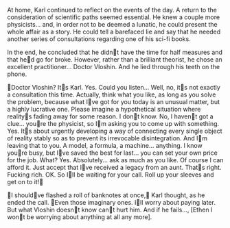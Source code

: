 At home, Karl continued to reflect on the events of the day. A return to the consideration of scientific paths seemed essential. He knew a couple more physicists... and, in order not to be deemed a lunatic, he could present the whole affair as a story. He could tell a barefaced lie and say that he needed another series of consultations regarding one of his sci-fi books.

In the end, he concluded that he didnt have the time for half measures and that hed go for broke. However, rather than a brilliant theorist, he chose an excellent practitioner... Doctor Vloshin. And he lied through his teeth on the phone.

Doctor Vloshin? Its Karl. Yes. Could you listen... Well, no, its not exactly a consultation this time. Actually, think what you like, as long as you solve the problem, because what Ive got for you today is an unusual matter, but a highly lucrative one. Please imagine a hypothetical situation where realitys fading away for some reason. I dont know. No, I havent got a clue... youre the physicist, so Im asking you to come up with something. Yes. Its about urgently developing a way of connecting every single object of reality stably so as to prevent its irrevocable disintegration. And Im leaving that to you. A model, a formula, a machine... anything. I know youre busy, but Ive saved the best for last... you can set your own price for the job. What? Yes. Absolutely... ask as much as you like. Of course I can afford it. Just accept that Ive received a legacy from an aunt. Thats right. Fucking rich. OK. So Ill be waiting for your call. Roll up your sleeves and get on to it!

I shouldve flashed a roll of banknotes at once, Karl thought, as he ended the call. Even those imaginary ones. Ill worry about paying later. But what Vloshin doesnt know cant hurt him. And if he fails..., [Ethen I wont be worrying about anything at all any more].
